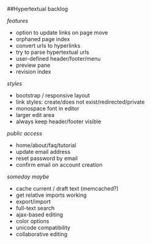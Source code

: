 ##Hypertextual backlog

*features*

- option to update links on page move
- orphaned page index
- convert urls to hyperlinks
- try to parse hypertextual urls
- user-defined header/footer/menu
- preview pane
- revision index

*styles*

- bootstrap / responsive layout
- link styles: create/does not exist/redirected/private
- monospace font in editor
- larger edit area
- always keep header/footer visible

*public access*

- home/about/faq/tutorial
- update email address
- reset password by email
- confirm email on account creation

*someday maybe*

- cache current / draft text (memcached?)
- get relative imports working
- export/import
- full-text search
- ajax-based editing
- color options
- unicode compatibility
- collaborative editing